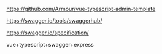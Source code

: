 https://github.com/Armour/vue-typescript-admin-template

https://swagger.io/tools/swaggerhub/

https://swagger.io/specification/


vue+typescript+swagger+express